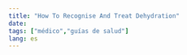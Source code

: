 ```yaml
---
title: "How To Recognise And Treat Dehydration"
date: 
tags: ["médico","guías de salud"]
lang: es
---
```



